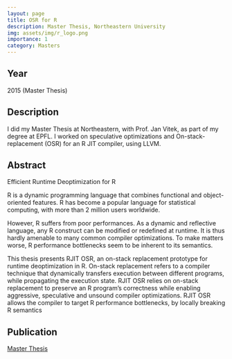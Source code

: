```yaml
---
layout: page
title: OSR for R
description: Master Thesis, Northeastern University
img: assets/img/r_logo.png
importance: 1
category: Masters 
---
```


## Year

2015 (Master Thesis)

## Description

I did my Master Thesis at Northeastern, with Prof. Jan Vitek, as part of my degree at EPFL.
I worked on speculative optimizations and On-stack-replacement (OSR) for an R JIT compiler, using LLVM.

## Abstract

Efficient Runtime Deoptimization for R

R is a dynamic programming language that combines functional and object-oriented features.
R has become a popular language for statistical computing, with more than 2 million users worldwide.

However, R suffers from poor performances.
As a dynamic and reflective language, any R construct can be modified or redefined at runtime.
It is thus hardly amenable to many common compiler optimizations.
To make matters worse, R performance bottlenecks seem to be inherent to its semantics.

This thesis presents RJIT OSR, an on-stack replacement prototype for runtime deoptimization in R.
On-stack replacement refers to a compiler technique that dynamically transfers execution between different programs, while propagating the execution state.
RJIT OSR relies on on-stack replacement to preserve an R program’s correctness while enabling aggressive, speculative and unsound compiler optimizations.
RJIT OSR allows the compiler to target R performance bottlenecks, by locally breaking R semantics

## Publication

<a href='https://github.com/aghosn/report/blob/master/MasterThesis/main.pdf'>Master Thesis</a>
